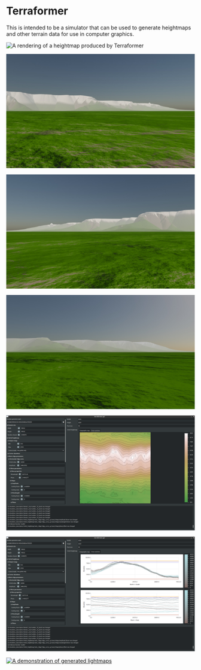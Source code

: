 # Terraformer

This is intended to be a simulator that can be used to generate heightmaps and other terrain data
for use in computer graphics.


![A rendering of a heightmap produced by Terraformer](experiments/nw_loog_se.jpg)

![A rendering of a heightmap produced by Terraformer](experiments/ne_look_sw.jpg)

![A rendering of a heightmap produced by Terraformer](experiments/se_look_nw.jpg)

![A rendering of a heightmap produced by Terraformer](experiments/sw_look_ne.jpg)

![GUI 1](ui/screenshot_a.png)

![GUI 2](ui/screenshot_b.png)

[![A demonstration of generated lightmaps](https://img.youtube.com/vi/9-fhsvYm4iE/maxresdefault.jpg)](https://youtu.be/9-fhsvYm4iE)

